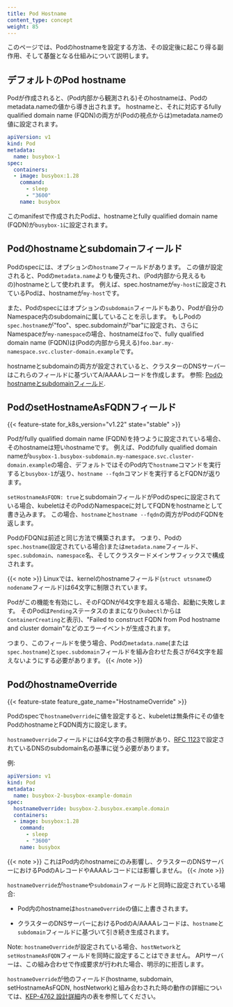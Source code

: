 ```yaml
---
title: Pod Hostname
content_type: concept
weight: 85
---
```


<!-- overview -->

このページでは、Podのhostnameを設定する方法、その設定後に起こり得る副作用、そして基盤となる仕組みについて説明します。

<!-- body -->

## デフォルトのPod hostname
Podが作成されると、(Pod内部から観測される)そのhostnameは、Podのmetadata.nameの値から導き出されます。
hostnameと、それに対応するfully qualified domain name (FQDN)の両方が(Podの視点からは)metadata.nameの値に設定されます。

```yaml
apiVersion: v1
kind: Pod
metadata:
  name: busybox-1
spec:
  containers:
  - image: busybox:1.28
    command:
      - sleep
      - "3600"
    name: busybox
```

このmanifestで作成されたPodは、hostnameとfully qualified domain name (FQDN)が`busybox-1`に設定されます。

## Podのhostnameとsubdomainフィールド
Podのspecには、オプションの`hostname`フィールドがあります。
この値が設定されると、Podの`metadata.name`よりも優先され、(Pod内部から見えるもの)hostnameとして使われます。
例えば、spec.hostnameが`my-host`に設定されているPodは、hostnameが`my-host`です。

また、Podのspecにはオプションの`subdomain`フィールドもあり、Podが自分のNamespace内のsubdomainに属していることを示します。
もしPodの`spec.hostname`が"foo"、spec.subdomainが"bar"に設定され、さらにNamespaceが`my-namespace`の場合、hostnameは`foo`で、fully qualified domain name (FQDN)は(Podの内部から見える)`foo.bar.my-namespace.svc.cluster-domain.example`です。

hostnameとsubdomainの両方が設定されていると、クラスターのDNSサーバーはこれらのフィールドに基づいてA/AAAAレコードを作成します。
参照: [Podのhostnameとsubdomainフィールド](/ja/docs/concepts/services-networking/dns-pod-service/#podのhostnameとsubdomainフィールド).

## PodのsetHostnameAsFQDNフィールド

{{< feature-state for_k8s_version="v1.22" state="stable" >}}

Podがfully qualified domain name (FQDN)を持つように設定されている場合、そのhostnameは短いhostnameです。
例えば、Podのfully qualified domain nameが`busybox-1.busybox-subdomain.my-namespace.svc.cluster-domain.example`の場合、デフォルトではそのPod内で`hostname`コマンドを実行すると`busybox-1`が返り、`hostname --fqdn`コマンドを実行するとFQDNが返ります。

`setHostnameAsFQDN: true`とsubdomainフィールドがPodのspecに設定されている場合、kubeletはそのPodのNamespaceに対してFQDNをhostnameとして書き込みます。
この場合、`hostname`と`hostname --fqdn`の両方がPodのFQDNを返します。

PodのFDQNは前述と同じ方法で構築されます。
つまり、Podの`spec.hostname`(設定されている場合)または`metadata.name`フィールド、`spec.subdomain`、`namespace`名、そしてクラスタードメインサフィックスで構成されます。

{{< note >}}
Linuxでは、kernelのhostnameフィールド(`struct utsname`の`nodename`フィールド)は64文字に制限されています。

Podがこの機能を有効にし、そのFQDNが64文字を超える場合、起動に失敗します。
そのPodは`Pending`ステータスのままになり(`kubectl`からは`ContainerCreating`と表示)、"Failed to construct FQDN from Pod hostname and cluster domain"などのエラーイベントが生成されます。

つまり、このフィールドを使う場合、Podの`metadata.name`(または`spec.hostname`)と`spec.subdomain`フィールドを組み合わせた長さが64文字を超えないようにする必要があります。
{{< /note >}}

## PodのhostnameOverride
{{< feature-state feature_gate_name="HostnameOverride" >}}

Podのspecで`hostnameOverride`に値を設定すると、kubeletは無条件にその値をPodのhostnameとFQDN両方に設定します。

`hostnameOverride`フィールドには64文字の長さ制限があり、[RFC 1123](https://datatracker.ietf.org/doc/html/rfc1123)で設定されているDNSのsubdomain名の基準に従う必要があります。

例:
```yaml
apiVersion: v1
kind: Pod
metadata:
  name: busybox-2-busybox-example-domain
spec:
  hostnameOverride: busybox-2.busybox.example.domain
  containers:
  - image: busybox:1.28
    command:
      - sleep
      - "3600"
    name: busybox
```
{{< note >}}
これはPod内のhostnameにのみ影響し、クラスターのDNSサーバーにおけるPodのAレコードやAAAAレコードには影響しません。
{{< /note >}}

`hostnameOverride`が`hostname`や`subdomain`フィールドと同時に設定されている場合:
* Pod内のhostnameは`hostnameOverride`の値に上書きされます。

* クラスターのDNSサーバーにおけるPodのA/AAAAレコードは、`hostname`と`subdomain`フィールドに基づいて引き続き生成されます。

Note: `hostnameOverride`が設定されている場合、`hostNetwork`と`setHostnameAsFQDN`フィールドを同時に設定することはできません。
APIサーバーは、この組み合わせで作成要求が行われた場合、明示的に拒否します。

`hostnameOverride`が他のフィールド(hostname, subdomain, setHostnameAsFQDN, hostNetwork)と組み合わされた時の動作の詳細については、[KEP-4762 設計詳細](https://github.com/kubernetes/enhancements/blob/master/keps/sig-network/4762-allow-arbitrary-fqdn-as-pod-hostname/README.md#design-details )内の表を参照してください。